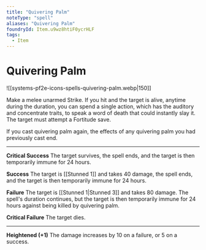 ```yaml
---
title: "Quivering Palm"
noteType: "spell"
aliases: "Quivering Palm"
foundryId: Item.u9wz8htiF0ycrHLF
tags:
  - Item
---
```


# Quivering Palm
![[systems-pf2e-icons-spells-quivering-palm.webp|150]]

Make a melee unarmed Strike. If you hit and the target is alive, anytime during the duration, you can spend a single action, which has the auditory and concentrate traits, to speak a word of death that could instantly slay it. The target must attempt a Fortitude save.

If you cast quivering palm again, the effects of any quivering palm you had previously cast end.

* * *

**Critical Success** The target survives, the spell ends, and the target is then temporarily immune for 24 hours.

**Success** The target is [[Stunned 1]] and takes 40 damage, the spell ends, and the target is then temporarily immune for 24 hours.

**Failure** The target is [[Stunned 1|Stunned 3]] and takes 80 damage. The spell's duration continues, but the target is then temporarily immune for 24 hours against being killed by quivering palm.

**Critical Failure** The target dies.

* * *

**Heightened (+1)** The damage increases by 10 on a failure, or 5 on a success.
